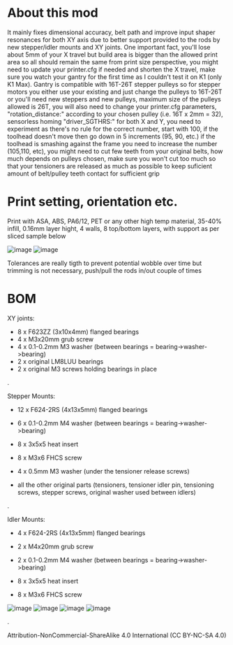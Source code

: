 # About this mod
It mainly fixes dimensional accuracy, belt path and improve input shaper resonances for both XY axis due to better support provided to the rods by new stepper/idler mounts and XY joints. One important fact, you'll lose about 5mm of your X travel but build area is bigger than the allowed print area so all should remain the same from print size perspective, you might need to update your printer.cfg if needed and shorten the X travel, make sure you watch your gantry for the first time as I couldn't test it on K1 (only K1 Max). Gantry is compatible with 16T-26T stepper pulleys so for stepper motors you either use your existing and just change the pulleys to 16T-26T or you'll need new steppers and new pulleys, maximum size of the pulleys allowed is 26T, you will also need to change your printer.cfg parameters, "rotation_distance:" according to your chosen pulley (i.e. 16T x 2mm = 32), sensorless homing "driver_SGTHRS:" for both X and Y, you need to experiment as there's no rule for the correct number, start with 100, if the toolhead doesn't move then go down in 5 increments (95, 90, etc.) if the toolhead is smashing against the frame you need to increase the number (105,110, etc), you might need to cut few teeth from your original belts, how much depends on pulleys chosen, make sure you won't cut too much so that your tensioners are released as much as possible to keep suficient amount of belt/pulley teeth contact for sufficient grip 

# Print setting, orientation etc.
Print with ASA, ABS, PA6/12, PET or any other high temp material, 35-40% infill, 0.16mm layer hight, 4 walls, 8 top/bottom layers, with support as per sliced sample below 

![image](https://github.com/kukynas/K1-Max/assets/111185750/8ea78cc5-16e3-4fcc-9b98-e0a3b24c81c4)
![image](https://github.com/kukynas/K1-Max/assets/111185750/39efc693-e47e-462f-9be7-1c3707e0ea98)


Tolerances are really tigth to prevent potential wobble over time but trimming is not necessary, push/pull the rods in/out couple of times   

# BOM
XY joints:

- 8 x F623ZZ (3x10x4mm) flanged bearings
- 4 x M3x20mm grub screw
- 4 x 0.1-0.2mm M3 washer (between bearings = bearing->washer->bearing)
- 2 x original LM8LUU bearings
- 2 x original M3 screws holding bearings in place


.

Stepper Mounts:

- 12 x F624-2RS (4x13x5mm) flanged bearings

- 6 x 0.1-0.2mm M4 washer (between bearings = bearing->washer->bearing)

- 8 x 3x5x5 heat insert

- 8 x M3x6 FHCS screw

- 4 x 0.5mm M3 washer (under the tensioner release screws)

- all the other original parts (tensioners, tensioner idler pin, tensioning screws, stepper screws, original washer used between idlers)


.

Idler Mounts:

- 4 x F624-2RS (4x13x5mm) flanged bearings

- 2 x M4x20mm grub screw

- 2 x 0.1-0.2mm M4 washer (between bearings = bearing->washer->bearing)

- 8 x 3x5x5 heat insert

- 8 x M3x6 FHCS screw


![image](https://github.com/kukynas/K1-Max/assets/111185750/5482d30a-b311-4728-830f-4570eb04767a)
![image](https://github.com/kukynas/K1-Max/assets/111185750/d6c2472f-de5c-41c7-afa3-5d19fb37f812)
![image](https://github.com/kukynas/K1-Max/assets/111185750/64c99494-d2b0-4397-928b-ac3d9b3d99ea)
![image](https://github.com/kukynas/K1-Max/assets/111185750/f614304e-27de-424c-a38f-d79e6f6fd145)


.


Attribution-NonCommercial-ShareAlike 4.0 International (CC BY-NC-SA 4.0)



